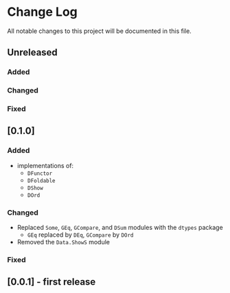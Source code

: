 
# Change Log
All notable changes to this project will be documented in this file.

## Unreleased

### Added

### Changed

### Fixed

## [0.1.0]

### Added
- implementations of:
  - `DFunctor`
  - `DFoldable`
  - `DShow`
  - `DOrd`

### Changed
- Replaced `Some`, `GEq`, `GCompare`, and `DSum` modules with the `dtypes` package
  - `GEq` replaced by `DEq`, `GCompare` by `DOrd`
- Removed the `Data.ShowS` module

### Fixed

## [0.0.1] - first release
